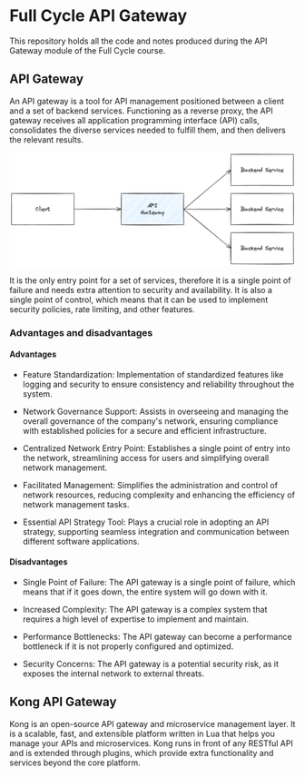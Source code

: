# Full Cycle API Gateway

This repository holds all the code and notes produced during the API Gateway module of the Full Cycle course. 

## API Gateway

An API gateway is a tool for API management positioned between a client and a set of backend services. Functioning as a reverse proxy, the API gateway receives all application programming interface (API) calls, consolidates the diverse services needed to fulfill them, and then delivers the relevant results.

![API Gateway diagram](./docs/images/api-gatway.png)

It is the only entry point for a set of services, therefore it is a single point of failure and needs extra attention to security and availability. It is also a single point of control, which means that it can be used to implement security policies, rate limiting, and other features.

### Advantages and disadvantages

#### Advantages

- Feature Standardization: Implementation of standardized features like logging and security to ensure consistency and reliability throughout the system.

- Network Governance Support: Assists in overseeing and managing the overall governance of the company's network, ensuring compliance with established policies for a secure and efficient infrastructure.

- Centralized Network Entry Point: Establishes a single point of entry into the network, streamlining access for users and simplifying overall network management.

- Facilitated Management: Simplifies the administration and control of network resources, reducing complexity and enhancing the efficiency of network management tasks.

- Essential API Strategy Tool: Plays a crucial role in adopting an API strategy, supporting seamless integration and communication between different software applications.

#### Disadvantages

- Single Point of Failure: The API gateway is a single point of failure, which means that if it goes down, the entire system will go down with it.

- Increased Complexity: The API gateway is a complex system that requires a high level of expertise to implement and maintain.

- Performance Bottlenecks: The API gateway can become a performance bottleneck if it is not properly configured and optimized.

- Security Concerns: The API gateway is a potential security risk, as it exposes the internal network to external threats.

## Kong API Gateway

Kong is an open-source API gateway and microservice management layer. It is a scalable, fast, and extensible platform written in Lua that helps you manage your APIs and microservices. Kong runs in front of any RESTful API and is extended through plugins, which provide extra functionality and services beyond the core platform.